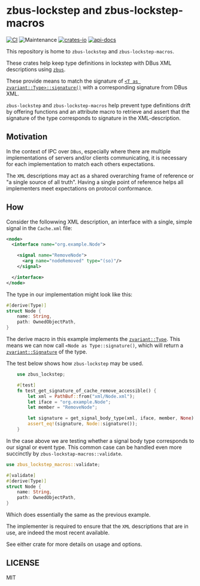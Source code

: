 # zbus-lockstep and zbus-lockstep-macros

[![CI](https://github.com/luukvanderduim/zbus-lockstep/actions/workflows/rust.yml/badge.svg)](https://github.com/luukvanderduim/zbus-lockstep/actions/workflows/rust.yml)
![Maintenance](https://img.shields.io/badge/maintenance-actively--developed-brightgreen.svg)
[![crates-io](https://img.shields.io/crates/v/zbus-lockstep.svg)](https://crates.io/crates/zbus-lockstep)
[![api-docs](https://docs.rs/zbus-lockstep/badge.svg)](https://docs.rs/zbus-lockstep)

This repository is home to `zbus-lockstep` and `zbus-lockstep-macros`.

These crates help keep type definitions in lockstep with DBus XML descriptions using [`zbus`](<https://github.com/dbus2/zbus>).

These provide means to match the signature of [`<T as zvariant::Type>::signature()`](https://docs.rs/zvariant/latest/zvariant/trait.Type.html#tymethod.signature) with a corresponding signature from DBus XML.

`zbus-lockstep` and `zbus-lockstep-macros` help prevent type definitions drift by offering functions and an attribute macro to retrieve and assert that the signature of the type corresponds to signature in the XML-description.

## Motivation

In the context of IPC over `DBus`, especially where there are multiple implementations of servers and/or clients communicating, it is necessary for each implementation to match each others expectations.

The `XML` descriptions may act as a shared overarching frame of reference or "a single source of all truth".
Having a single point of reference helps all implementers meet expectations on protocol conformance.

## How

Consider the followwing XML description,
an interface with a single, simple signal in the `Cache.xml` file:

```XML
<node>
  <interface name="org.example.Node">

    <signal name="RemoveNode">
      <arg name="nodeRemoved" type="(so)"/>
    </signal>

  </interface>
</node>
```

The type in our implementation might look like this:

```rust
#[derive(Type)]
struct Node {
    name: String,
    path: OwnedObjectPath,
}
```

The derive macro in this example implements the [`zvariant::Type`](https://docs.rs/zvariant/latest/zvariant/trait.Type.html).
This means we can now call `<Node as Type::signature()`, which will return a [`zvariant::Signature`](https://docs.rs/zvariant/latest/zvariant/struct.Signature.html) of the type.

The test below shows how `zbus-lockstep` may be used.

```rust
    use zbus_lockstep;

    #[test]
    fn test_get_signature_of_cache_remove_accessible() {
        let xml = PathBuf::from("xml/Node.xml");
        let iface = "org.example.Node";
        let member = "RemoveNode";

        let signature = get_signal_body_type(xml, iface, member, None).unwrap();
        assert_eq!(signature, Node::signature());
    }
```

In the case above we are testing whether a signal body type corresponds to our signal or event type.
This common case can be handled even more succinctly by `zbus-lockstap-macros::validate`.

```rust
use zbus_lockstep_macros::validate;

#[validate]
#[derive(Type)]
struct Node {
    name: String,
    path: OwnedObjectPath,
}
```

Which does essentially the same as the previous example.

The implementer is required to ensure that the `XML` descriptions that are in use,
are indeed the most recent available.

See either crate for more details on usage and options.

## LICENSE

MIT
